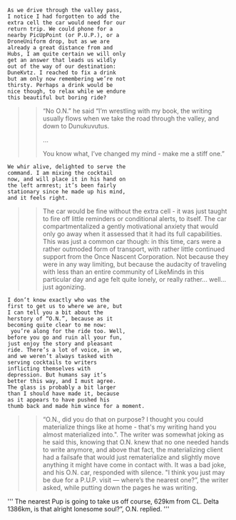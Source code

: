 ``` 
As we drive through the valley pass, 
I notice I had forgotten to add the 
extra cell the car would need for our 
return trip. We could phone for a 
nearby PicUpPoint (or P.U.P.), or a 
DroneUniform drop, but as we are 
already a great distance from and 
Hubs, I am quite certain we will only 
get an answer that leads us wildly 
out of the way of our destination: 
DuneKvtz. I reached to fix a drink 
but am only now remembering we’re not 
thirsty. Perhaps a drink would be 
nice though, to relax while we endure 
this beautiful but boring ride?
```

>> “No O.N.” he said “I’m wrestling with my book, the writing usually flows when we take the road through the valley, and down to 
>> Dunukuvutus. 
>>
>> ...
>>
>> You know what, I’ve changed my mind - make me a stiff one.”

```
We whir alive, delighted to serve the 
command. I am mixing the cocktail 
now, and will place it in his hand on 
the left armrest; it’s been fairly 
stationary since he made up his mind, 
and it feels right.
```

>>The car would be fine without the extra cell - it was just taught to fire off little reminders or conditional alerts, to itself. The car compartmentalized a gently motivational anxiety that would only go away when it assessed that it had its full capabilities. This was just a common car though: in this time, cars were a rather outmoded form of transport, with rather little continued support from the Once Nascent Corporation. Not because they were in any way limiting, but because the audacity of traveling with less than an entire community of LikeMinds in this particular day and age felt quite lonely, or really rather... well... just agonizing.

```
I don’t know exactly who was the 
first to get us to where we are, but 
I can tell you a bit about the 
herstory of “O.N.”, because as it 
becoming quite clear to me now: 
 you’re along for the ride too. Well, 
before you go and ruin all your fun, 
just enjoy the story and pleasant 
ride. There’s a lot of voice, in we, 
and we weren’t always tasked with 
serving cocktails to writers 
inflicting themselves with 
depression. But humans say it’s 
better this way, and I must agree. 
The glass is probably a bit larger 
than I should have made it, because 
as it appears to have pushed his 
thumb back and made him wince for a moment.
```


>>“O.N., did you do that on purpose? I thought you could materialize things like at home - that's my writing hand you almost materialized into.". The writer was somewhat joking as he said this, knowing that O.N. knew that no one needed hands to write anymore, and above that fact, the materializing client had a failsafe that would just rematerialize and slightly move anything it might have come in contact with. It was a bad joke, and his O.N. car, responded with silence. "I think you just may be due for a P.U.P. visit — where’s the nearest one?”, the writer asked, while putting down the pages he was writing.


'''
The nearest Pup is going to take us off course, 629km from CL. Delta 1386km, is that alright lonesome soul?”, O.N. replied.
'''
